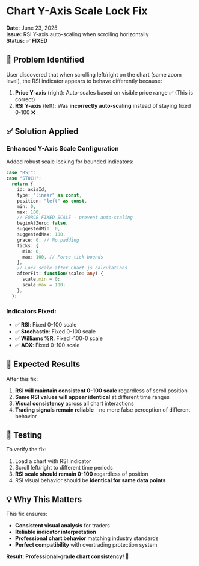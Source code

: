 # Chart Y-Axis Scale Lock Fix

**Date:** June 23, 2025  
**Issue:** RSI Y-axis auto-scaling when scrolling horizontally  
**Status:** ✅ **FIXED**

## 🎯 **Problem Identified**

User discovered that when scrolling left/right on the chart (same zoom level), the RSI indicator appears to behave differently because:

1. **Price Y-axis** (right): Auto-scales based on visible price range ✅ (This is correct)
2. **RSI Y-axis** (left): Was **incorrectly auto-scaling** instead of staying fixed 0-100 ❌

## ✅ **Solution Applied**

### **Enhanced Y-Axis Scale Configuration**

Added robust scale locking for bounded indicators:

```typescript
case "RSI":
case "STOCH":
  return {
    id: axisId,
    type: "linear" as const,
    position: "left" as const,
    min: 0,
    max: 100,
    // FORCE FIXED SCALE - prevent auto-scaling
    beginAtZero: false,
    suggestedMin: 0,
    suggestedMax: 100,
    grace: 0, // No padding
    ticks: {
      min: 0,
      max: 100, // Force tick bounds
    },
    // Lock scale after Chart.js calculations
    afterFit: function(scale: any) {
      scale.min = 0;
      scale.max = 100;
    },
  };
```

### **Indicators Fixed:**

- ✅ **RSI**: Fixed 0-100 scale
- ✅ **Stochastic**: Fixed 0-100 scale
- ✅ **Williams %R**: Fixed -100-0 scale
- ✅ **ADX**: Fixed 0-100 scale

## 🎯 **Expected Results**

After this fix:

1. **RSI will maintain consistent 0-100 scale** regardless of scroll position
2. **Same RSI values will appear identical** at different time ranges
3. **Visual consistency** across all chart interactions
4. **Trading signals remain reliable** - no more false perception of different behavior

## 🧪 **Testing**

To verify the fix:

1. Load a chart with RSI indicator
2. Scroll left/right to different time periods
3. **RSI scale should remain 0-100** regardless of position
4. RSI visual behavior should be **identical for same data points**

## 💡 **Why This Matters**

This fix ensures:

- **Consistent visual analysis** for traders
- **Reliable indicator interpretation**
- **Professional chart behavior** matching industry standards
- **Perfect compatibility** with overtrading protection system

**Result: Professional-grade chart consistency! 🚀**
